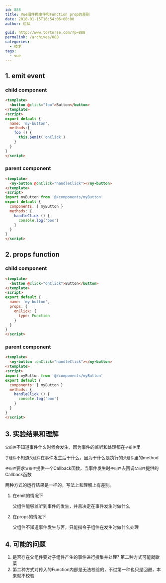```yaml
---
id: 888
title: Vue组件抛事件和Function prop的差别
date: 2018-01-15T16:54:06+00:00
author: 愆伏

guid: http://www.tortorse.com/?p=888
permalink: /archives/888
categories:
  - 技术
tags:
  - vue
---
```

## 1. emit event

### child component

```html
<template>
  <button @click="foo">Button</button>
</template>
<script>
export default {
  name: 'my-button',
  methods:{
    foo () {
      this.$emit('onClick')
    }
  }
}
</script>
```
### parent component

```html
<template>
  <my-button @onClick="handleClick"></my-button>
</template>
<script>
import myButton from '@/components/myButton'
export default {
  components: { myButton }
  methods: {
    handleClick () {
      console.log('boo')
    }
  }
}
</script>
```

## 2. props function 

### child component

```html
<template>
  <button @click="onClick">Button</button>
</template>
<script>
export default {
  name: 'my-button',
  props: {
    onClick: {
      type: Function
    }
  }
}
</script>
```
### parent component

```html
<template>
  <my-button :onClick="handleClick"></my-button>
</template>
<script>
import myButton from '@/components/myButton'
export default {
  components: { myButton }
  methods: {
    handleClick () {
      console.log('boo')
    }
  }
}
</script>
```

## 3. 实验结果和理解

`父组件`不知道事件什么时候会发生，因为事件的监听和处理都在`子组件`里

`子组件`不知道`父组件`在事件发生后干什么，因为干什么是执行的`父组件`里的method

`子组件`要求`父组件`提供一个Callback函数，当事件发生时`子组件`去回调`父组件`提供的Callback函数

两种方式的运行结果是一样的，写法上和理解上有差别。

1. 在emit的情况下

	父组件能够监听到事件的发生，并且决定在事件发生时做什么

2. 在props的情况下

	父组件不知道事件发生与否，只能指令子组件在发生时做什么处理

## 4. 可能的问题

1. 是否存在父组件要对子组件产生的事件进行搜集并处理? 第二种方式可能就歇菜
2. 第二种方式对传入的Function内部是无法校验的，不过第一种也只是回避，本来就不校验